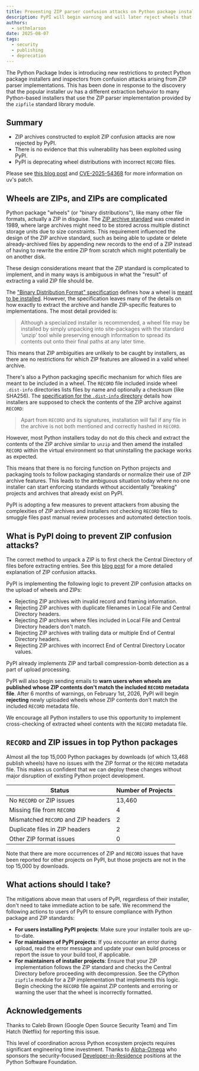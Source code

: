 ```yaml
---
title: Preventing ZIP parser confusion attacks on Python package installers
description: PyPI will begin warning and will later reject wheels that contain differentiable ZIP features or incorrect RECORD files.
authors:
  - sethmlarson
date: 2025-08-07
tags:
  - security
  - publishing
  - deprecation
---
```


The Python Package Index is introducing new restrictions to protect
Python package installers and inspectors from confusion attacks arising
from ZIP parser implementations. This has been done in response to
the discovery that the popular installer uv has a different extraction behavior
to many Python-based installers that use the ZIP parser implementation
provided by the `zipfile` standard library module.

## Summary

* ZIP archives constructed to exploit ZIP confusion attacks are now rejected by PyPI.
* There is no evidence that this vulnerability has been exploited using PyPI.
* PyPI is deprecating wheel distributions with incorrect `RECORD` files.

Please see [this blog post](https://astral.sh/blog/uv-security-advisory-cve-2025-54368) and [CVE-2025-54368](https://www.cve.org/CVERecord?id=CVE-2025-54368)
for more information on uv's patch.

<!-- more -->

## Wheels are ZIPs, and ZIPs are complicated

Python package "wheels" (or "binary distributions"), like many other file formats,
actually a ZIP in disguise. The [ZIP archive standard](https://pkware.cachefly.net/webdocs/casestudies/APPNOTE.TXT) was created in 1989, where large archives
might need to be stored across multiple distinct storage units due to size constraints. This requirement influenced
the design of the ZIP archive standard, such as being able to update or delete already-archived
files by appending new records to the end of a ZIP instead of having to rewrite the entire ZIP
from scratch which might potentially be on another disk.

These design considerations meant that the ZIP standard is complicated to implement, and
in many ways is ambiguous in what the "result" of extracting a valid ZIP file should be.

The ["Binary Distribution Format" specification](https://packaging.python.org/en/latest/specifications/binary-distribution-format/#binary-distribution-format)
defines how a wheel is [meant to be installed](https://packaging.python.org/en/latest/specifications/binary-distribution-format/#installing-a-wheel-distribution-1-0-py32-none-any-whl).
However, the specification leaves many of the details on how exactly to extract the archive
and handle ZIP-specific features to implementations. The most detail provided is:

> Although a specialized installer is recommended, a wheel file may be installed by simply unpacking into site-packages with the standard ‘unzip’ tool while preserving enough information to spread its contents out onto their final paths at any later time.

This means that ZIP ambiguities are unlikely to be caught by installers, as there are no
restrictions for which ZIP features are allowed in a valid wheel archive.

There's also a Python packaging specific mechanism for which files are meant to be included
in a wheel. The `RECORD` file included inside wheel `.dist-info` directories
lists files by name and optionally a checksum (like SHA256).
The [specification for the `.dist-info` directory](https://packaging.python.org/en/latest/specifications/binary-distribution-format/#the-dist-info-directory)
details how installers are supposed to check the contents of the ZIP archive against `RECORD`:

> Apart from `RECORD` and its signatures, installation will fail if any file in the archive is not both mentioned and correctly hashed in `RECORD`.

However, most Python installers today do not do this check and extract the contents
of the ZIP archive similar to `unzip` and then amend the installed `RECORD` within the
virtual environment so that uninstalling the package works as expected.

This means that there is no forcing function on Python projects and
packaging tools to follow packaging standards or normalize their use of ZIP archive features.
This leads to the ambiguous situation today where no one installer can start
enforcing standards without accidentally "breaking" projects and archives
that already exist on PyPI.

PyPI is adopting a few measures to prevent attackers from abusing the complexities
of ZIP archives and installers not checking `RECORD` files to smuggle files past
manual review processes and automated detection tools.

## What is PyPI doing to prevent ZIP confusion attacks?

The correct method to unpack a ZIP is to first check the Central Directory
of files before extracting entries. See this [blog post](https://www.crowdstrike.com/en-us/blog/how-to-prevent-zip-file-exploitation/)
for a more detailed explanation of ZIP confusion attacks.

PyPI is implementing the following logic to prevent ZIP confusion attacks on
the upload of wheels and ZIPs:

* Rejecting ZIP archives with invalid record and framing information.
* Rejecting ZIP archives with duplicate filenames in Local File and Central Directory headers.
* Rejecting ZIP archives where files included in Local File and Central Directory headers don't match.
* Rejecting ZIP archives with trailing data or multiple End of Central Directory headers.
* Rejecting ZIP archives with incorrect End of Central Directory Locator values.

PyPI already implements ZIP and tarball compression-bomb detection
as a part of upload processing.

PyPI will also begin sending emails to **warn users when wheels are published
whose ZIP contents don't match the included `RECORD` metadata file**. After 6 months of warnings,
on February 1st, 2026, PyPI will begin **rejecting** newly uploaded wheels whose ZIP contents
don't match the included `RECORD` metadata file.

We encourage all Python installers to use this opportunity to
implement cross-checking of extracted wheel contents with the `RECORD` metadata file.

## `RECORD` and ZIP issues in top Python packages

Almost all the top 15,000 Python packages by downloads (of which 13,468 publish wheels)
have no issues with the ZIP format or the `RECORD` metadata file.
This makes us confident that we can deploy
these changes without major disruption of existing Python project
development.

| Status                              | Number of Projects |
|-------------------------------------|--------------------|
| No `RECORD` or ZIP issues           | 13,460             |
| Missing file from `RECORD`          | 4                  |
| Mismatched `RECORD` and ZIP headers | 2                  |
| Duplicate files in ZIP headers      | 2                  |
| Other ZIP format issues             | 0                  |

Note that there are more occurrences of ZIP and `RECORD` issues
that have been reported for other projects on PyPI, but those projects
are not in the top 15,000 by downloads.

## What actions should I take?

The mitigations above mean that
users of PyPI, regardless of their installer, don't need to take immediate action
to be safe. We recommend the following actions to users of PyPI to ensure
compliance with Python package and ZIP standards:

* **For users installing PyPI projects**: Make sure your installer tools are up-to-date.
* **For maintainers of PyPI projects**: If you encounter an error during upload,
  read the error message and update your own build process or report the issue
  to your build tool, if applicable.
* **For maintainers of installer projects**: Ensure that your ZIP implementation follows the ZIP standard
  and checks the Central Directory before proceeding with decompression.
  See the CPython `zipfile` module for a ZIP implementation that implements this
  logic. Begin checking the `RECORD` file against ZIP contents and erroring
  or warning the user that the wheel is incorrectly formatted.
  
## Acknowledgements

Thanks to Caleb Brown (Google Open Source Security Team) and Tim Hatch (Netflix) for reporting this issue.

This level of coordination across Python ecosystem projects requires significant
engineering time investment. Thanks to [Alpha-Omega](https://alpha-omega.dev) who sponsors the security-focused
[Developer-in-Residence](https://www.python.org/psf/developersinresidence/) positions at the Python Software Foundation.
